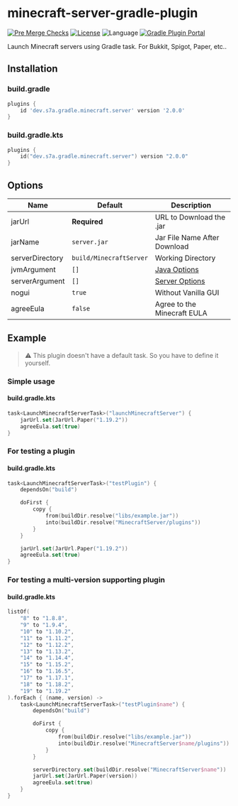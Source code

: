 # minecraft-server-gradle-plugin

[![Pre Merge Checks](https://github.com/sya-ri/minecraft-server-gradle-plugin/workflows/Pre%20Merge%20Checks/badge.svg)](https://github.com/sya-ri/minecraft-server-gradle-plugin/actions?query=workflow%3A%22Pre+Merge+Checks%22)
[![License](https://img.shields.io/github/license/sya-ri/minecraft-server-gradle-plugin.svg)](LICENSE)
![Language](https://img.shields.io/github/languages/top/sya-ri/minecraft-server-gradle-plugin?color=blue&logo=kotlin)
[![Gradle Plugin Portal](https://img.shields.io/maven-metadata/v/https/plugins.gradle.org/m2/dev/s7a/gradle/minecraft/server/dev.s7a.gradle.minecraft.server/maven-metadata.xml.svg?colorB=007ec6&label=Gradle%20Plugin%20Portal)](https://plugins.gradle.org/plugin/dev.s7a.gradle.minecraft.server)

Launch Minecraft servers using Gradle task. For Bukkit, Spigot, Paper, etc..

## Installation

### build.gradle

```groovy
plugins {
    id 'dev.s7a.gradle.minecraft.server' version '2.0.0'
}
```

### build.gradle.kts

```kotlin
plugins {
    id("dev.s7a.gradle.minecraft.server") version "2.0.0"
}
```

## Options

| Name            | Default                 | Description                                                                             |
|-----------------|-------------------------|-----------------------------------------------------------------------------------------|
| jarUrl          | **Required**️           | URL to Download the .jar                                                                |
| jarName         | `server.jar`            | Jar File Name After Download                                                            |
| serverDirectory | `build/MinecraftServer` | Working Directory                                                                       |
| jvmArgument     | `[]`                    | [Java Options](https://docs.oracle.com/javase/7/docs/technotes/tools/windows/java.html) |
| serverArgument  | `[]`                    | [Server Options](https://www.spigotmc.org/wiki/start-up-parameters/)                    |
| nogui           | `true`                  | Without Vanilla GUI                                                                     |
| agreeEula       | `false`                 | Agree to the Minecraft EULA                                                             |

## Example

> :warning: This plugin doesn't have a default task. So you have to define it yourself.

### Simple usage

#### build.gradle.kts

```kotlin
task<LaunchMinecraftServerTask>("launchMinecraftServer") {
    jarUrl.set(JarUrl.Paper("1.19.2"))
    agreeEula.set(true)
}
```

### For testing a plugin

#### build.gradle.kts

```kotlin
task<LaunchMinecraftServerTask>("testPlugin") {
    dependsOn("build")

    doFirst {
        copy {
            from(buildDir.resolve("libs/example.jar"))
            into(buildDir.resolve("MinecraftServer/plugins"))
        }
    }

    jarUrl.set(JarUrl.Paper("1.19.2"))
    agreeEula.set(true)
}
```

### For testing a multi-version supporting plugin

#### build.gradle.kts

```kotlin
listOf(
    "8" to "1.8.8",
    "9" to "1.9.4",
    "10" to "1.10.2",
    "11" to "1.11.2",
    "12" to "1.12.2",
    "13" to "1.13.2",
    "14" to "1.14.4",
    "15" to "1.15.2",
    "16" to "1.16.5",
    "17" to "1.17.1",
    "18" to "1.18.2",
    "19" to "1.19.2"
).forEach { (name, version) ->
    task<LaunchMinecraftServerTask>("testPlugin$name") {
        dependsOn("build")

        doFirst {
            copy {
                from(buildDir.resolve("libs/example.jar"))
                into(buildDir.resolve("MinecraftServer$name/plugins"))
            }
        }

        serverDirectory.set(buildDir.resolve("MinecraftServer$name"))
        jarUrl.set(JarUrl.Paper(version))
        agreeEula.set(true)
    }
}
```
